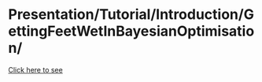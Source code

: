 # Presentation/Tutorial/Introduction/GettingFeetWetInBayesianOptimisation/

[Click here to see](https://jgamper.github.io/GettingFeetWetInBayesianOptimisation/)
